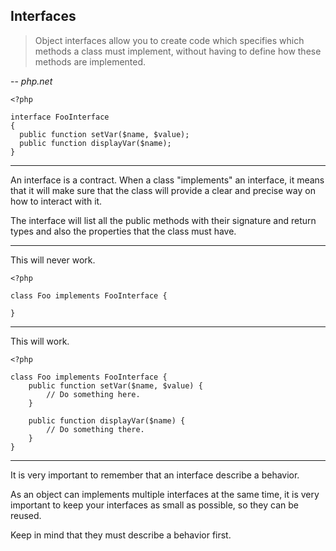 ## Interfaces

> Object interfaces allow you to create code which specifies which methods a class must implement, without having to define how these methods are implemented.

-- *php.net*

```
<?php

interface FooInterface
{
  public function setVar($name, $value);
  public function displayVar($name);
}
```

---

An interface is a contract. When a class "implements" an interface, it means that
it will make sure that the class will provide a clear and precise way on how to
interact with it.

The interface will list all the public methods with their signature and return types and
also the properties that the class must have.

---

This will never work.

```
<?php

class Foo implements FooInterface {

}

```

---

This will work.

```
<?php

class Foo implements FooInterface {
    public function setVar($name, $value) {
        // Do something here.
    }
    
    public function displayVar($name) {
        // Do something there.
    }
}
```

---

It is very important to remember that an interface describe a behavior.

As an object can implements multiple interfaces at the same time, it is very
important to keep your interfaces as small as possible, so they can be reused.

Keep in mind that they must describe a behavior first.